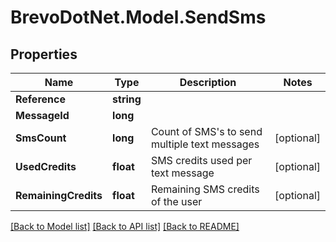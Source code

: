 # BrevoDotNet.Model.SendSms

## Properties

Name | Type | Description | Notes
------------ | ------------- | ------------- | -------------
**Reference** | **string** |  | 
**MessageId** | **long** |  | 
**SmsCount** | **long** | Count of SMS&#39;s to send multiple text messages | [optional] 
**UsedCredits** | **float** | SMS credits used per text message | [optional] 
**RemainingCredits** | **float** | Remaining SMS credits of the user | [optional] 

[[Back to Model list]](../../README.md#documentation-for-models) [[Back to API list]](../../README.md#documentation-for-api-endpoints) [[Back to README]](../../README.md)

